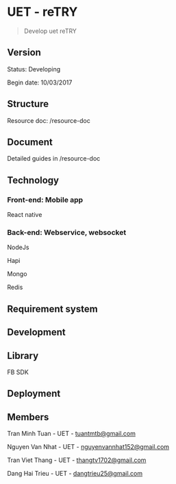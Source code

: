 # UET - reTRY

> Develop uet reTRY

## Version
Status: Developing

Begin date: 10/03/2017

## Structure

Resource doc: /resource-doc

## Document

Detailed guides in /resource-doc

## Technology

### Front-end: Mobile app

React native

### Back-end: Webservice, websocket

NodeJs

Hapi

Mongo

Redis


## Requirement system


## Development


## Library

FB SDK

## Deployment


## Members

Tran Minh Tuan - UET - tuantmtb@gmail.com

Nguyen Van Nhat - UET - nguyenvannhat152@gmail.com

Tran Viet Thang - UET - thangtv1702@gmail.com

Dang Hai Trieu - UET - dangtrieu25@gmail.com
